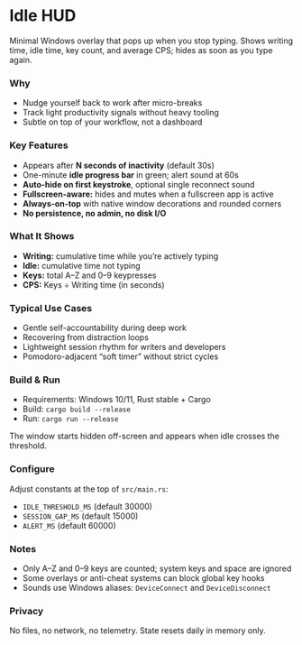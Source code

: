 # Idle HUD

Minimal Windows overlay that pops up when you stop typing. Shows writing time, idle time, key count, and average CPS; hides as soon as you type again.

### Why

* Nudge yourself back to work after micro-breaks
* Track light productivity signals without heavy tooling
* Subtle on top of your workflow, not a dashboard

### Key Features

* Appears after **N seconds of inactivity** (default 30s)
* One-minute **idle progress bar** in green; alert sound at 60s
* **Auto-hide on first keystroke**, optional single reconnect sound
* **Fullscreen-aware:** hides and mutes when a fullscreen app is active
* **Always-on-top** with native window decorations and rounded corners
* **No persistence, no admin, no disk I/O**

### What It Shows

* **Writing:** cumulative time while you’re actively typing
* **Idle:** cumulative time not typing
* **Keys:** total A–Z and 0–9 keypresses
* **CPS:** Keys ÷ Writing time (in seconds)

### Typical Use Cases

* Gentle self-accountability during deep work
* Recovering from distraction loops
* Lightweight session rhythm for writers and developers
* Pomodoro-adjacent “soft timer” without strict cycles

### Build & Run

* Requirements: Windows 10/11, Rust stable + Cargo
* Build: `cargo build --release`
* Run: `cargo run --release`

The window starts hidden off-screen and appears when idle crosses the threshold.

### Configure

Adjust constants at the top of `src/main.rs`:

* `IDLE_THRESHOLD_MS` (default 30000)
* `SESSION_GAP_MS` (default 15000)
* `ALERT_MS` (default 60000)

### Notes

* Only A–Z and 0–9 keys are counted; system keys and space are ignored
* Some overlays or anti-cheat systems can block global key hooks
* Sounds use Windows aliases: `DeviceConnect` and `DeviceDisconnect`

### Privacy

No files, no network, no telemetry. State resets daily in memory only.
